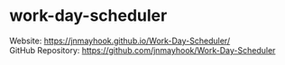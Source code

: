 # work-day-scheduler

Website: https://jnmayhook.github.io/Work-Day-Scheduler/ <br>
GitHub Repository: https://github.com/jnmayhook/Work-Day-Scheduler